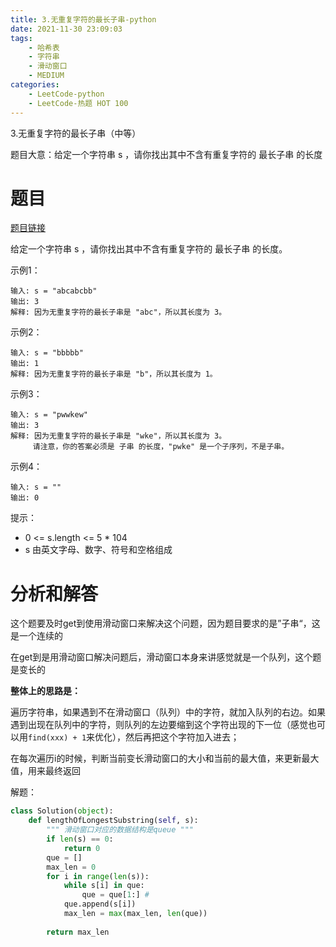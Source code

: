 ```yaml
---
title: 3.无重复字符的最长子串-python
date: 2021-11-30 23:09:03
tags:
    - 哈希表
    - 字符串
    - 滑动窗口
    - MEDIUM
categories:
	- LeetCode-python
	- LeetCode-热题 HOT 100
---
```


3.无重复字符的最长子串（中等）

题目大意：给定一个字符串 s ，请你找出其中不含有重复字符的 最长子串 的长度

<!--more-->

# 题目

[题目链接](https://leetcode-cn.com/problems/longest-substring-without-repeating-characters/)

给定一个字符串 s ，请你找出其中不含有重复字符的 最长子串 的长度。

示例1：
```
输入: s = "abcabcbb"
输出: 3 
解释: 因为无重复字符的最长子串是 "abc"，所以其长度为 3。
```

示例2：
```
输入: s = "bbbbb"
输出: 1
解释: 因为无重复字符的最长子串是 "b"，所以其长度为 1。
```

示例3：
```
输入: s = "pwwkew"
输出: 3
解释: 因为无重复字符的最长子串是 "wke"，所以其长度为 3。
     请注意，你的答案必须是 子串 的长度，"pwke" 是一个子序列，不是子串。
```

示例4：
```
输入: s = ""
输出: 0
```

提示：

- 0 <= s.length <= 5 * 104
- s 由英文字母、数字、符号和空格组成

# 分析和解答

这个题要及时get到使用滑动窗口来解决这个问题，因为题目要求的是”子串“，这是一个连续的

在get到是用滑动窗口解决问题后，滑动窗口本身来讲感觉就是一个队列，这个题是变长的


**整体上的思路是：**

遍历字符串，如果遇到不在滑动窗口（队列）中的字符，就加入队列的右边。如果遇到出现在队列中的字符，则队列的左边要缩到这个字符出现的下一位（感觉也可以用```find(xxx) + 1```来优化），然后再把这个字符加入进去；

在每次遍历i的时候，判断当前变长滑动窗口的大小和当前的最大值，来更新最大值，用来最终返回

解题：
```python
class Solution(object):
    def lengthOfLongestSubstring(self, s):
        """ 滑动窗口对应的数据结构是queue """
        if len(s) == 0:
            return 0
        que = []
        max_len = 0
        for i in range(len(s)):
            while s[i] in que:
                que = que[1:] # 
            que.append(s[i])
            max_len = max(max_len, len(que))
        
        return max_len
```